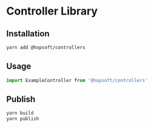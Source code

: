 # Controller Library

## Installation

```sh
yarn add @hopsoft/controllers
```

## Usage

```js
import ExampleController from '@hopsoft/controllers'
```

## Publish

```sh
yarn build
yarn publish
```
